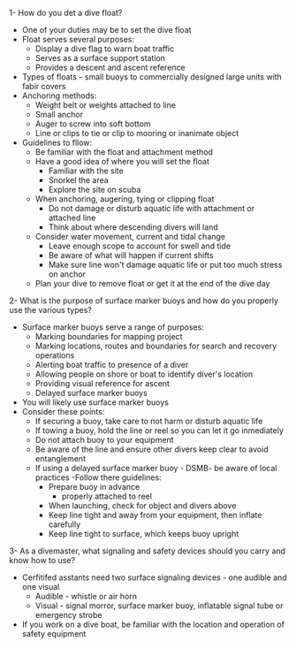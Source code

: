 1- How do you det a dive float?

- One of your duties may be to set the dive float
- Float serves several purposes:
    - Display a dive flag to warn boat traffic
    - Serves as a surface support station
    - Provides a descent and ascent reference
- Types of floats - small buoys to commercially designed large units with fabir covers
- Anchoring methods:
    - Weight belt or weights attached to line
    - Small anchor
    - Auger to screw into soft bottom
    - Line or clips to tie or clip to mooring or inanimate object
- Guidelines to fllow:
    - Be familiar with the float and attachment method
    - Have a good idea of where you will set the float
        - Familiar with the site
        - Snorkel the area
        - Explore the site on scuba
    - When anchoring, augering, tying or clipping float
        - Do not damage or disturb aquatic life with attachment or attached line
        - Think about where descending divers will land
    - Consider water movement, current and tidal change
        - Leave enough scope to account for swell and tide
        - Be aware of what will happen if current shifts
        - Make sure line won't damage aquatic life or put too much stress on anchor
    - Plan your dive to remove float or get it at the end of the dive day

2- What is the purpose of surface marker buoys and how do you properly use the various types?

- Surface marker buoys serve a range of purposes:
    - Marking boundaries for mapping project
    - Marking locations, routes and boundaries for search and recovery operations
    - Alerting boat traffic to presence of a diver
    - Allowing people on shore or boat to identify diver's location
    - Providing visual reference for ascent
    - Delayed surface marker buoys
- You will likely use surface marker buoys
- Consider these points:
    - If securing a buoy, take care to not harm or disturb aquatic life
    - If towing a buoy, hold the line or reel so you can let it go inmediately
    - Do not attach buoy to your equipment
    - Be aware of the line and ensure other divers keep clear to avoid entanglement
    - If using a delayed surface marker buoy - DSMB- be aware of local practices
    -Follow there guidelines:
        - Prepare buoy in advance
            - properly attached to reel
        - When launching, check for object and divers above
        - Keep line tight and away from your equipment, then inflate carefully
        - Keep line tight to surface, which keeps buoy upright

3- As a divemaster, what signaling and safety devices should you carry and know how to use?

- Cerfitifed asstants need two surface signaling devices - one audible and one visual
    - Audible - whistle or air horn
    - Visual - signal morror, surface marker buoy, inflatable signal tube or emergency strobe
- If you work on a dive boat, be familiar with the location and operation of safety equipment

